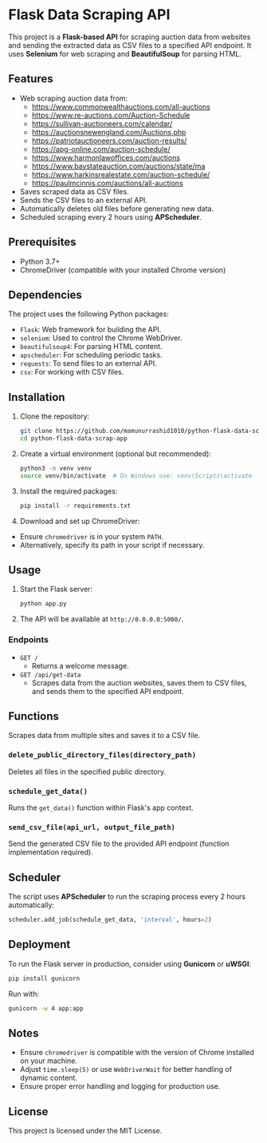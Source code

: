 # Flask Data Scraping API

This project is a **Flask-based API** for scraping auction data from websites and sending the extracted data as CSV files to a specified API endpoint. It uses **Selenium** for web scraping and **BeautifulSoup** for parsing HTML.

## Features
- Web scraping auction data from:
  - https://www.commonwealthauctions.com/all-auctions
  - https://www.re-auctions.com/Auction-Schedule
  - https://sullivan-auctioneers.com/calendar/
  - https://auctionsnewengland.com/Auctions.php
  - https://patriotauctioneers.com/auction-results/
  - https://apg-online.com/auction-schedule/
  - https://www.harmonlawoffices.com/auctions
  - https://www.baystateauction.com/auctions/state/ma
  - https://www.harkinsrealestate.com/auction-schedule/
  - https://paulmcinnis.com/auctions/all-auctions
- Saves scraped data as CSV files.
- Sends the CSV files to an external API.
- Automatically deletes old files before generating new data.
- Scheduled scraping every 2 hours using **APScheduler**.

## Prerequisites
- Python 3.7+
- ChromeDriver (compatible with your installed Chrome version)

## Dependencies
The project uses the following Python packages:
- `Flask`: Web framework for building the API.
- `selenium`: Used to control the Chrome WebDriver.
- `beautifulsoup4`: For parsing HTML content.
- `apscheduler`: For scheduling periodic tasks.
- `requests`: To send files to an external API.
- `csv`: For working with CSV files.

## Installation
1. Clone the repository:
   ```bash
   git clone https://github.com/mamunurrashid1010/python-flask-data-scrap-app.git
   cd python-flask-data-scrap-app
   ```

2. Create a virtual environment (optional but recommended):
   ```bash
   python3 -m venv venv
   source venv/bin/activate  # On Windows use: venv\Scripts\activate
   ```

3. Install the required packages:
   ```bash
   pip install -r requirements.txt
   ```

4. Download and set up ChromeDriver:
  - Ensure `chromedriver` is in your system `PATH`.
  - Alternatively, specify its path in your script if necessary.

## Usage
1. Start the Flask server:
   ```bash
   python app.py
   ```
2. The API will be available at `http://0.0.0.0:5000/`.

### Endpoints
- `GET /`
  - Returns a welcome message.
- `GET /api/get-data`
  - Scrapes data from the auction websites, saves them to CSV files, and sends them to the specified API endpoint.

## Functions
Scrapes data from multiple sites and saves it to a CSV file.

### `delete_public_directory_files(directory_path)`
Deletes all files in the specified public directory.

### `schedule_get_data()`
Runs the `get_data()` function within Flask's app context.

### `send_csv_file(api_url, output_file_path)`
Send the generated CSV file to the provided API endpoint (function implementation required).

## Scheduler
The script uses **APScheduler** to run the scraping process every 2 hours automatically:
```python
scheduler.add_job(schedule_get_data, 'interval', hours=2)
```

## Deployment
To run the Flask server in production, consider using **Gunicorn** or **uWSGI**:
```bash
pip install gunicorn
```
Run with:
```bash
gunicorn -w 4 app:app
```

## Notes
- Ensure `chromedriver` is compatible with the version of Chrome installed on your machine.
- Adjust `time.sleep(5)` or use `WebDriverWait` for better handling of dynamic content.
- Ensure proper error handling and logging for production use.

## License
This project is licensed under the MIT License.



